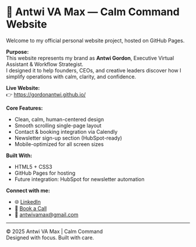 # 🌿 Antwi VA Max — Calm Command Website

Welcome to my official personal website project, hosted on GitHub Pages.

**Purpose:**  
This website represents my brand as **Antwi Gordon**, Executive Virtual Assistant & Workflow Strategist.  
I designed it to help founders, CEOs, and creative leaders discover how I simplify operations with calm, clarity, and confidence.

**Live Website:**  
👉 https://gordonantwi.github.io/

**Core Features:**
- Clean, calm, human-centered design
- Smooth scrolling single-page layout
- Contact & booking integration via Calendly
- Newsletter sign-up section (HubSpot-ready)
- Mobile-optimized for all screen sizes

**Built With:**
- HTML5 + CSS3
- GitHub Pages for hosting
- Future integration: HubSpot for newsletter automation

**Connect with me:**
- 🌐 [LinkedIn](https://www.linkedin.com/in/antwi-gordon-02a74a271)
- 📅 [Book a Call](https://calendly.com/gordonantwi62/book-a-call-with-antwi-va-max)
- 📧 antwivamax@gmail.com

---

© 2025 Antwi VA Max | Calm Command  
Designed with focus. Built with care.
